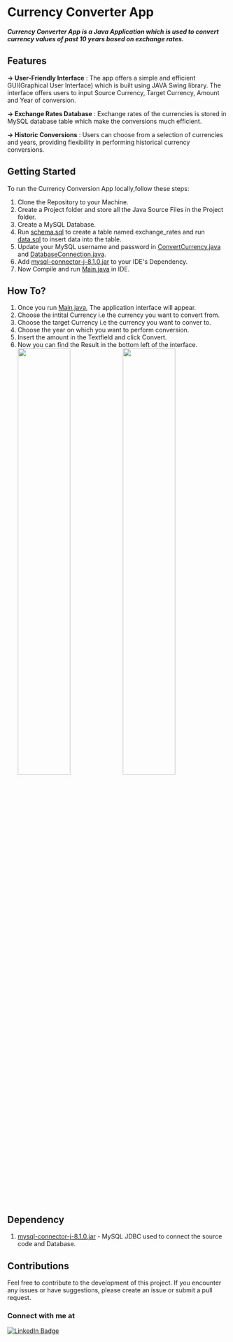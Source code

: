 # Currency Converter App
***Currency Converter App is a Java Application which is used to convert currency values of past 10 years based on exchange rates.***
## Features
**-> User-Friendly Interface** : The app offers a simple and efficient GUI(Graphical User Interface) which is built using JAVA Swing library. The interface offers users to input Source Currency, Target Currency, Amount and Year of conversion.

**-> Exchange Rates Database** : Exchange rates of the currencies is stored in MySQL database table which make the conversions much efficient.

**-> Historic Conversions** : Users can choose from a selection of currencies and years, providing flexibility in performing historical currency conversions.
## Getting Started
To run the Currency Conversion App locally,follow these steps:
1. Clone the Repository to your Machine.
2. Create a Project folder and store all the Java Source Files in the Project folder.
3. Create a MySQL Database.
4. Run [schema.sql](https://github.com/im-charan/Currency_Converter/blob/main/schema.sql) to create a table named exchange_rates and run [data.sql](https://github.com/im-charan/Currency_Converter/blob/main/data.sql) to insert data into the table.
5. Update your MySQL username and password in [ConvertCurrency.java](https://github.com/im-charan/Currency_Converter/blob/main/ConvertCurrency.java) and [DatabaseConnection.java](https://github.com/im-charan/Currency_Converter/blob/main/DatabaseConnection.java).
6. Add [mysql-connector-j-8.1.0.jar](https://github.com/im-charan/Currency_Converter/blob/main/mysql-connector-j-8.1.0.jar) to your IDE's Dependency.
7. Now Compile and run [Main.java](https://github.com/im-charan/Currency_Converter/blob/main/Main.java) in IDE.

## How To?
1. Once you run [Main.java](https://github.com/im-charan/Currency_Converter/blob/main/Main.java), The application interface will appear.
2. Choose the intital Currency i.e the currency you want to convert from.
3. Choose the target Currency i.e the currency you want to conver to.
4. Choose the year on which you want to perform conversion.
5. Insert the amount in the Textfield and click Convert.
6. Now you can find the Result in the bottom left of the interface.
<img src = "https://github.com/im-charan/Currency_Converter/assets/120516633/1f97a892-e03e-405c-9786-dd78eb2e3f34" width=50% height=50%><img src = "https://github.com/im-charan/Currency_Converter/assets/120516633/1c641d05-82d4-4970-918d-7c02021c0ae2" width=50% height=50%>


## Dependency
1. [mysql-connector-j-8.1.0.jar](https://github.com/im-charan/Currency_Converter/blob/main/mysql-connector-j-8.1.0.jar) - MySQL JDBC used to connect the source code and Database.

## Contributions
Feel free to contribute to the development of this project. If you encounter any issues or have suggestions, please create an issue or submit a pull request.
### Connect with me at 
<div id="badges">
  <a href="https://www.linkedin.com/in/charanb5/">
    <img src="https://img.shields.io/badge/LinkedIn-blue?style=for-the-badge&logo=linkedin&logoColor=white" alt="LinkedIn Badge"/>
  </a>
</div>
<img src="https://komarev.com/ghpvc/?username=im-charan&style=flat-square&color=blue" alt=""/>
